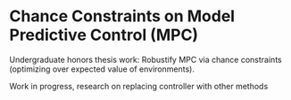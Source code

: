 # Chance Constraints on Model Predictive Control (MPC)

Undergraduate honors thesis work: Robustify MPC via chance constraints (optimizing over expected value of environments).

Work in progress, research on replacing controller with other methods
